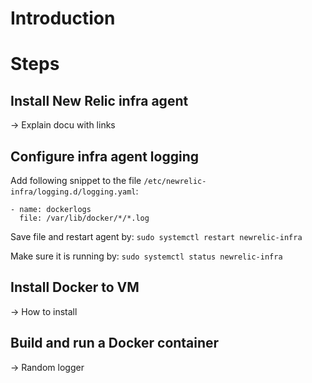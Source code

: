 # Introduction

# Steps

## Install New Relic infra agent

-> Explain docu with links

## Configure infra agent logging

Add following snippet to the file `/etc/newrelic-infra/logging.d/logging.yaml`:
```
- name: dockerlogs
  file: /var/lib/docker/*/*.log
```

Save file and restart agent by:
`sudo systemctl restart newrelic-infra`

Make sure it is running by:
`sudo systemctl status newrelic-infra`

## Install Docker to VM

-> How to install

## Build and run a Docker container

-> Random logger
